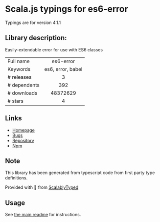 
# Scala.js typings for es6-error

Typings are for version 4.1.1

## Library description:
Easily-extendable error for use with ES6 classes

|                    |                 |
| ------------------ | :-------------: |
| Full name          | es6-error |
| Keywords           | es6, error, babel |
| # releases         | 3 |
| # dependents       | 392 |
| # downloads        | 48372629 |
| # stars            | 4 |

## Links
- [Homepage](https://github.com/bjyoungblood/es6-error)
- [Bugs](https://github.com/bjyoungblood/es6-error/issues)
- [Repository](https://github.com/bjyoungblood/es6-error)
- [Npm](https://www.npmjs.com/package/es6-error)
    


## Note
This library has been generated from typescript code from first party type definitions.

Provided with :purple_heart: from [ScalablyTyped](https://github.com/oyvindberg/ScalablyTyped)

## Usage
See [the main readme](../../readme.md) for instructions.


